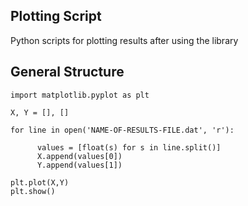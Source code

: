 ## Plotting Script

Python scripts for plotting results after using the library

## General Structure

    import matplotlib.pyplot as plt
    
    X, Y = [], []
    
    for line in open('NAME-OF-RESULTS-FILE.dat', 'r'):
    
          values = [float(s) for s in line.split()]
          X.append(values[0])
          Y.append(values[1])
          
    plt.plot(X,Y)
    plt.show()
    
          

    
    
